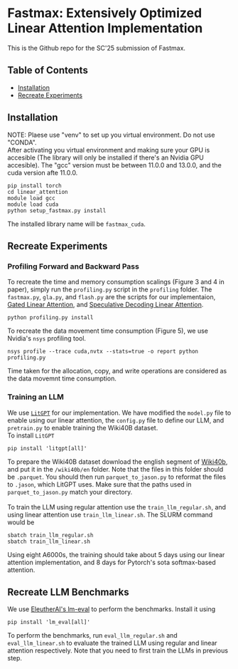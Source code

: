 # Fastmax: Extensively Optimized Linear Attention Implementation
This is the Github repo for the SC'25 submission of Fastmax.

## Table of Contents
- [Installation](#installation)
- [Recreate Experiments](#recreate-experiments)

## Installation

NOTE: Plaese use "venv" to set up you virtual environment. Do not use "CONDA".<br>
After activating you virtual environment and making sure your GPU is accesible (The library will only be installed if there's an Nvidia GPU accesible). The "gcc" version must be between 11.0.0 and 13.0.0, and the cuda version afte 11.0.0. 

```
pip install torch
cd linear_attention
module load gcc
module load cuda
python setup_fastmax.py install
```
The installed library name will be `fastmax_cuda`.

## Recreate Experiments
### Profiling Forward and Backward Pass
To recreate the time and memory consumption scalings (Figure 3 and 4 in paper), simply run the `profiling.py` script in the `profiling` folder. The `fastmax.py`, `gla.py`, and `flash.py` are the scripts for our implementaion, [Gated Linear Attention](https://github.com/berlino/gated_linear_attention), and [Speculative Decoding Linear Attention](https://github.com/GATECH-EIC/Linearized-LLM).
```
python profiling.py install
```
To recreate the data movement time consumption (Figure 5), we use Nvidia's `nsys` profiling tool.
```
nsys profile --trace cuda,nvtx --stats=true -o report python profiling.py
```
Time taken for the allocation, copy, and write operations are considered as the data movemnt time consumption.

### Training an LLM
We use [`LitGPT`](https://github.com/Lightning-AI/litgpt) for our implementation. We have modified the `model.py` file to enable using our linear attention, the `config.py` file to define our LLM, and `pretrain.py` to enable training the Wiki40B dataset.<br>
To install `LitGPT`
```
pip install 'litgpt[all]'
```
To prepare the Wiki40B dataset download the english segment of [Wiki40b](https://huggingface.co/datasets/google/wiki40b), and put it in the `/wiki40b/en` folder. Note that the files in this folder should be `.parquet`. You should then run `parquet_to_jason.py` to reformat the files to `.jason`, which LitGPT uses. Make sure that the paths used in `parquet_to_jason.py` match your directory.<br>
<br>
To train the LLM using regular attention use the `train_llm_regular.sh`, and using linear attention use `train_llm_linear.sh`. The SLURM command would be
```
sbatch train_llm_regular.sh
sbatch train_llm_linear.sh
```
Using eight A6000s, the training should take about 5 days using our linear attention implementation, and 8 days for Pytorch's sota softmax-based attention.

## Recreate LLM Benchmarks
We use [EleutherAI's lm-eval](https://github.com/EleutherAI/lm-evaluation-harness) to perform the benchmarks. Install it using 
```
pip install 'lm_eval[all]'
```
To perform the benchmarks, run `eval_llm_regular.sh` and `eval_llm_linear.sh` to evaluate the trained LLM using regular and linear attention respectively. Note that you need to first train the LLMs in previous step.
